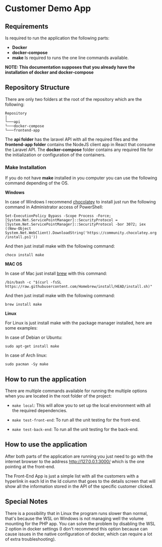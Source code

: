 # Customer Demo App

## Requirements

Is required to run the application the following parts:

* **Docker**
* **docker-compose** 
* **make** Is required to runs the one line commands available.

**NOTE: This documentation supposes that you already have the installation of docker and docker-compose** 

## Repository Structure

There are only two folders at the root of the repository which are the following:

```
Repository
│
└───api
└───docker-compose
└───frontend-app
```

The **api folder** has the laravel API with all the required files and the **frontend-app folder** contains the NodeJS client app in React that consume the Laravel API. The **docker-compose** folder contains any required file for the initialization or configuration of the containers.


### Make Installation

If you do not have **make** installed in you computer you can use the following command depending of the OS.

**Windows**

In case of Windows I recommend [chocolatey](https://community.chocolatey.org/) to install just run the following command in Administrator access of PowerShell:

`Set-ExecutionPolicy Bypass -Scope Process -Force; [System.Net.ServicePointManager]::SecurityProtocol = [System.Net.ServicePointManager]::SecurityProtocol -bor 3072; iex ((New-Object System.Net.WebClient).DownloadString('https://community.chocolatey.org/install.ps1'))`

And then just install make with the following command:

`choco install make`

**MAC OS**

In case of Mac just install [brew](https://brew.sh/index_es) with this command:

`/bin/bash -c "$(curl -fsSL https://raw.githubusercontent.com/Homebrew/install/HEAD/install.sh)"`

And then just install make with the following command:

`brew install make`

**Linux**

For Linux is just install make with the package manager installed, here are some examples:

In case of Debian or Ubuntu:

`sudo apt-get install make`

In case of Arch linux:

`sudo pacman -Sy make`

## How to run the application

There are multiple commands available for running the multiple options when you are located in the root folder of the project:

* `make local`: This will allow you to set up the local environment with all the required dependencies.

* `make test-front-end`: To run all the unit testing for the front-end.

* `make test-back-end`: To run all the unit testing for the back-end.
 
## How to use the application

After both parts of the application are running you just need to go with the internet browser to the address http://127.0.0.1:3000/ which is the one pointing at the front-end.

The Front-End App is just a simple list with all the customers with a hyperlink in each Id in the Id column that goes to the details screen that will show all the information stored in the API of the specific customer clicked.

## Special Notes

There is a possibility that in Linux the program runs slower than normal, that's because the WSL on Windows is not managing well the volume mounting for the PHP app. You can solve the problem by disabling the WSL 2 option in docker settings (I don't recommend this option because can cause issues in the native configuration of docker, which can require a lot of extra troubleshooting). 
